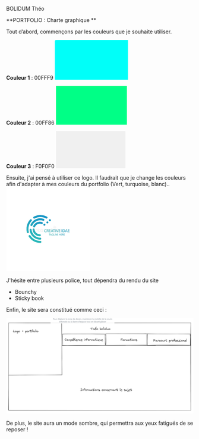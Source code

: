 BOLIDUM Théo

**PORTFOLIO :  Charte graphique **

Tout d’abord, commençons par les couleurs que je souhaite utiliser. 

**Couleur 1** : 00FFF9
![Screenshot_110.png](./images/Screenshot_110.png)

 **Couleur 2** : 00FF86
![Screenshot_109.png](./images/Screenshot_109.png)

**Couleur 3** : F0F0F0
![Screenshot_105.png](./images/Screenshot_105.png) 



Ensuite, j'ai pensé à utiliser ce logo. Il faudrait que je change les couleurs afin d'adapter à mes couleurs du portfolio (Vert, turquoise, blanc)..
![logos.png](./images/logos.png)

J'hésite entre plusieurs police, tout dépendra du rendu du site  

- Bounchy 
- Sticky book 

Enfin, le site sera constitué comme ceci  : 

![Screenshot_107.png](./images/Screenshot_107.png)

De plus, le site aura un mode sombre, qui permettra aux yeux fatigués de se reposer ! 


